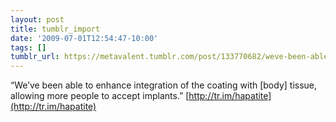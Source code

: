 ```yaml
---
layout: post
title: tumblr_import
date: '2009-07-01T12:54:47-10:00'
tags: []
tumblr_url: https://metavalent.tumblr.com/post/133770682/weve-been-able-to-enhance-integration-of-the
---
```

“We’ve been able to enhance integration of the coating with [body] tissue, allowing more people to accept implants.” [http://tr.im/hapatite](http://tr.im/hapatite)

